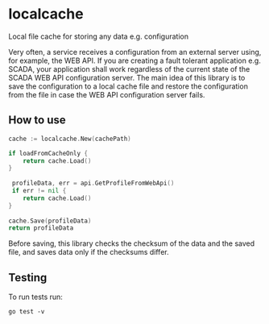 # localcache
Local file cache for storing any data e.g. configuration

Very often, a service receives a configuration from an external server using, for example, the WEB API.
If you are creating a fault tolerant application e.g. SCADA, your application shall work regardless of the current state of the SCADA WEB API configuration server. The main idea of this library is to save the configuration to a local cache file and restore the configuration from the file in case the WEB API configuration server fails.

## How to use

```Go
cache := localcache.New(cachePath)

if loadFromCacheOnly {
	return cache.Load()
}
  
 profileData, err = api.GetProfileFromWebApi()
 if err != nil {
 	return cache.Load()
}
   
cache.Save(profileData)
return profileData
```
Before saving, this library checks the checksum of the data and the saved file, and saves data only if the checksums differ.

## Testing
To run tests run:
```Shell
go test -v
```
